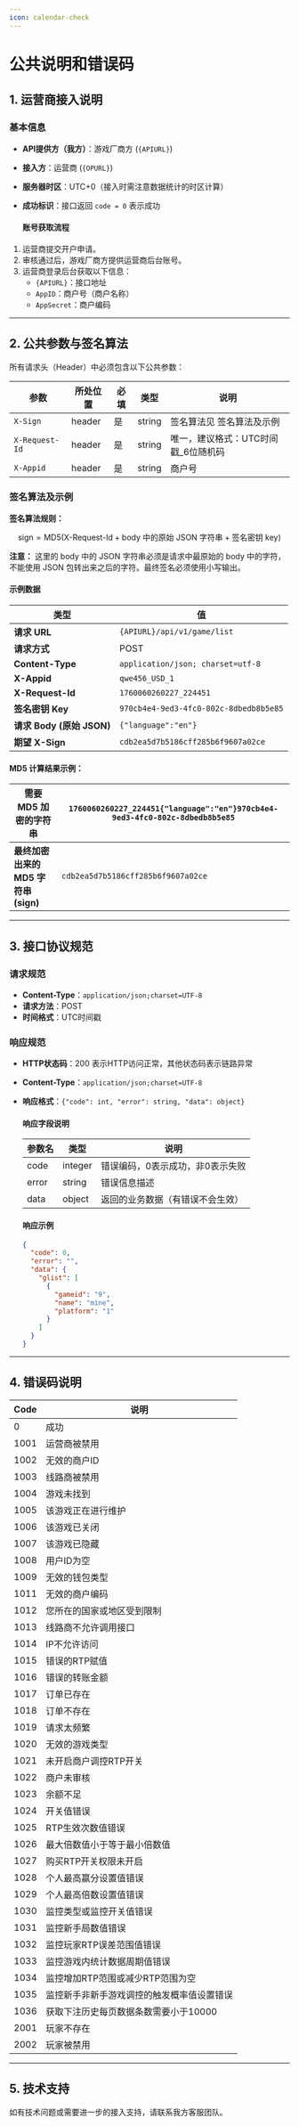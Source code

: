 ```yaml
---
icon: calendar-check
---
```


# 公共说明和错误码

## 1. 运营商接入说明

### 基本信息

* **API提供方（我方）**：游戏厂商方 (`{APIURL}`)
* **接入方**：运营商 (`{OPURL}`)
* **服务器时区**：UTC+0（接入时需注意数据统计的时区计算）
*   **成功标识**：接口返回 `code = 0` 表示成功

    #### 账号获取流程

1. 运营商提交开户申请。
2. 审核通过后，游戏厂商方提供运营商后台账号。
3. 运营商登录后台获取以下信息：
   * `{APIURL}`：接口地址
   * `AppID`：商户号（商户名称）
   * `AppSecret`：商户编码

***

## 2. 公共参数与签名算法

所有请求头（Header）中必须包含以下公共参数：

| 参数             | 所处位置   | 必填 | 类型     | 说明                    |
| -------------- | ------ | -- | ------ | --------------------- |
| `X-Sign`       | header | 是  | string | 签名算法见 签名算法及示例         |
| `X-Request-Id` | header | 是  | string | 唯一，建议格式：UTC时间戳\_6位随机码 |
| `X-Appid`      | header | 是  | string | 商户号                   |

### 签名算法及示例

**签名算法规则：**

$$
\text{sign} = \text{MD5}(\text{X-Request-Id} + \text{body 中的原始 JSON 字符串} + \text{签名密钥 key})
$$

**注意：** 这里的 body 中的 JSON 字符串必须是请求中最原始的 body 中的字符，不能使用 JSON 包转出来之后的字符。最终签名必须使用小写输出。

#### 示例数据

| 类型                    | 值                                      |
| --------------------- | -------------------------------------- |
| **请求 URL**            | `{APIURL}/api/v1/game/list`            |
| **请求方式**              | POST                                   |
| **Content-Type**      | `application/json; charset=utf-8`      |
| **X-Appid**           | `qwe456_USD_1`                         |
| **X-Request-Id**      | `1760060260227_224451`                 |
| **签名密钥 Key**          | `970cb4e4-9ed3-4fc0-802c-8dbedb8b5e85` |
| **请求 Body (原始 JSON)** | `{"language":"en"}`                    |
| **期望 X-Sign**         | `cdb2ea5d7b5186cff285b6f9607a02ce`     |

#### MD5 计算结果示例：

| **需要 MD5 加密的字符串**          | `1760060260227_224451{"language":"en"}970cb4e4-9ed3-4fc0-802c-8dbedb8b5e85` |
| -------------------------- | --------------------------------------------------------------------------- |
| **最终加密出来的 MD5 字符串 (sign)** | `cdb2ea5d7b5186cff285b6f9607a02ce`                                          |

***

## 3. 接口协议规范

### 请求规范

* **Content-Type**：`application/json;charset=UTF-8`
* **请求方法**：POST
* **时间格式**：UTC时间戳

### 响应规范

* **HTTP状态码**：200 表示HTTP访问正常，其他状态码表示链路异常
* **Content-Type**：`application/json;charset=UTF-8`
*   **响应格式**：`{"code": int, "error": string, "data": object}`

    #### 响应字段说明

    | 参数名   | 类型      | 说明                |
    | ----- | ------- | ----------------- |
    | code  | integer | 错误编码，0表示成功，非0表示失败 |
    | error | string  | 错误信息描述            |
    | data  | object  | 返回的业务数据（有错误不会生效）  |

    #### 响应示例

    ```json
    {
      "code": 0,
      "error": "",
      "data": {
        "glist": [
          {
            "gameid": "9",
            "name": "mine",
            "platform": "1"
          }
        ]
      }
    }
    ```

***

## 4. 错误码说明

| Code | 说明                    |
| ---- | --------------------- |
| 0    | 成功                    |
| 1001 | 运营商被禁用                |
| 1002 | 无效的商户ID               |
| 1003 | 线路商被禁用                |
| 1004 | 游戏未找到                 |
| 1005 | 该游戏正在进行维护             |
| 1006 | 该游戏已关闭                |
| 1007 | 该游戏已隐藏                |
| 1008 | 用户ID为空                |
| 1009 | 无效的钱包类型               |
| 1011 | 无效的商户编码               |
| 1012 | 您所在的国家或地区受到限制         |
| 1013 | 线路商不允许调用接口            |
| 1014 | IP不允许访问               |
| 1015 | 错误的RTP赋值              |
| 1016 | 错误的转账金额               |
| 1017 | 订单已存在                 |
| 1018 | 订单不存在                 |
| 1019 | 请求太频繁                 |
| 1020 | 无效的游戏类型               |
| 1021 | 未开启商户调控RTP开关          |
| 1022 | 商户未审核                 |
| 1023 | 余额不足                  |
| 1024 | 开关值错误                 |
| 1025 | RTP生效次数值错误            |
| 1026 | 最大倍数值小于等于最小倍数值        |
| 1027 | 购买RTP开关权限未开启          |
| 1028 | 个人最高赢分设置值错误           |
| 1029 | 个人最高倍数设置值错误           |
| 1030 | 监控类型或监控开关值错误          |
| 1031 | 监控新手局数值错误             |
| 1032 | 监控玩家RTP误差范围值错误        |
| 1033 | 监控游戏内统计数据周期值错误        |
| 1034 | 监控增加RTP范围或减少RTP范围为空   |
| 1035 | 监控新手非新手游戏调控的触发概率值设置错误 |
| 1036 | 获取下注历史每页数据条数需要小于10000 |
| 2001 | 玩家不存在                 |
| 2002 | 玩家被禁用                 |

***

## 5. 技术支持

如有技术问题或需要进一步的接入支持，请联系我方客服团队。
